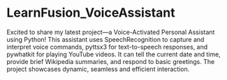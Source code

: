 # LearnFusion_VoiceAssistant
Excited to share my latest project—a Voice-Activated Personal Assistant using Python! This assistant uses SpeechRecognition to capture and interpret voice commands, pyttsx3 for text-to-speech responses, and pywhatkit for playing YouTube videos. It can tell the current date and time, provide brief Wikipedia summaries, and respond to basic greetings. The project showcases dynamic, seamless and efficient interaction.
